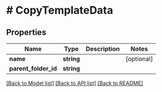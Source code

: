 # # CopyTemplateData

## Properties

Name | Type | Description | Notes
------------ | ------------- | ------------- | -------------
**name** | **string** |  | [optional]
**parent_folder_id** | **string** |  |

[[Back to Model list]](../../README.md#models) [[Back to API list]](../../README.md#endpoints) [[Back to README]](../../README.md)
